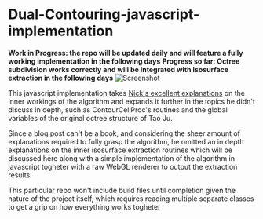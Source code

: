 # Dual-Contouring-javascript-implementation

**Work in Progress: the repo will be updated daily and will feature a fully working implementation in the following days**
**Progress so far: Octree subdivision works correctly and will be integrated with isosurface extraction in the following days**
![Screenshot](screnshoots/octree.png)



This javascript implementation takes [Nick's excellent explanations](http://ngildea.blogspot.it/2014/11/implementing-dual-contouring.html) on the inner workings of the algorithm and expands it further in the topics he didn't discuss in depth, such as ContourCellProc's routines and the global variables of the original octree structure  of Tao Ju.

Since a blog post can't be a book, and considering the sheer amount of explanations required to fully grasp the algorithm, he omitted an in depth explanations on the inner isosurface extraction routines which will be discussed here along with a simple implementation of the algorithm in javascript togheter with a raw WebGL renderer to output the extraction results.

This particular repo won't include build files until completion given the nature of the project itself, which requires reading multiple separate classes to get a grip on how everything works togheter
